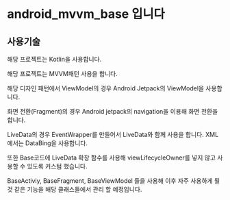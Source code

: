 # android_mvvm_base 입니다 

## 사용기술
해당 프로젝트는 Kotlin을 사용합니다.

해당 프로젝트는 MVVM패턴 사용을 합니다. 

해당 디자인 패턴에서 ViewModel의 경우 Android Jetpack의 ViewModel을 사용합니다.

화면 전환(Fragment)의 경우 Android jetpack의 navigation을 이용해 화면 전환을 합니다.

LiveData의 경우 EventWrapper를 만들어서 LiveData와 함께 사용을 합니다. XML에서는 DataBing을 사용합니다.

또한 Base코드에 LiveData 확장 함수를 사용해 viewLifecycleOwner를 넣지 않고 사용할 수 있도록 커스텀 했습니다.

BaseActiviy, BaseFragment, BaseViewModel 들을 사용해 이후 자주 사용하게 될 것 같은 기능을 해당 클래스들에서 관리 할 예정입니다.